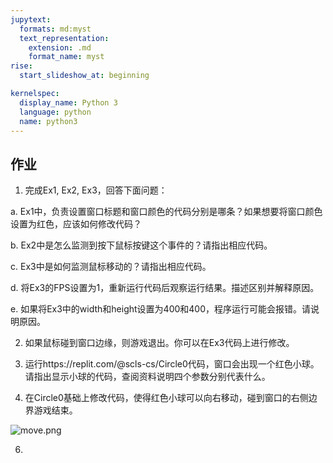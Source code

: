 ```yaml
---
jupytext:
  formats: md:myst
  text_representation:
    extension: .md
    format_name: myst
rise:
  start_slideshow_at: beginning

kernelspec:
  display_name: Python 3
  language: python
  name: python3
---
```


## 作业 ##

1. 完成Ex1, Ex2, Ex3，回答下面问题：

a. Ex1中，负责设置窗口标题和窗口颜色的代码分别是哪条？如果想要将窗口颜色设置为红色，应该如何修改代码？

b. Ex2中是怎么监测到按下鼠标按键这个事件的？请指出相应代码。

c. Ex3中是如何监测鼠标移动的？请指出相应代码。

d. 将Ex3的FPS设置为1，重新运行代码后观察运行结果。描述区别并解释原因。

e. 如果将Ex3中的width和height设置为400和400，程序运行可能会报错。请说明原因。

2. 如果鼠标碰到窗口边缘，则游戏退出。你可以在Ex3代码上进行修改。

3. 运行https://replit.com/@scls-cs/Circle0代码，窗口会出现一个红色小球。请指出显示小球的代码，查阅资料说明四个参数分别代表什么。

4. 在Circle0基础上修改代码，使得红色小球可以向右移动，碰到窗口的右侧边界游戏结束。

![move.png](move.gif)

6. 


